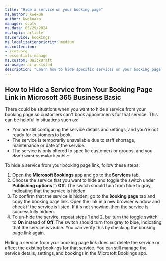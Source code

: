 ```yaml
---  
title: "Hide a service on your booking page"  
ms.author: kwekua
author: kwekuako
manager: scotv
ms.date: 05/29/2024  
ms.topic: article
ms.service: bookings 
ms.localizationpriority: medium
ms.collection:
- scotvorg
- essentials-manage
ms.custom: QuickDraft
ai-usage: ai-assisted
description: "Learn how to hide specific services on your booking page." 
---
```


## How to Hide a Service from Your Booking Page Link in Microsoft 365 Business Basic

There could be situations when you want to hide a service from your booking page so customers can't book appointments for that service. This can be helpful in situations such as:

- You are still configuring the service details and settings, and you're not ready for customers to book.
- The service is temporarily unavailable due to staff shortage, maintenance or date of the service.
- The service is only offered to specific customers or groups, and you don't want to make it public.

To hide a service from your booking page link, follow these steps:

1. Open the **Microsoft Bookings** app and go to the **Services** tab.
2. Choose the service that you want to hide and toggle the switch under **Publishing options** to **Off**. The switch should turn from blue to gray, indicating that the service is hidden.
3. To confirm that the service is hidden, go to the **Booking page** tab and copy the booking page link. Open the link in a new browser window and check if the service is listed. If it's not showing, then the service is successfully hidden.
4. To un-hide the service, repeat steps 1 and 2, but turn the toggle switch to **On** instead of **Off**. The switch should turn from gray to blue, indicating that the service is visible. You can verify this by checking the booking page link again.

Hiding a service from your booking page link does not delete the service or affect the existing bookings for that service. You can still manage the service details, settings, and bookings in the Microsoft Bookings app.
